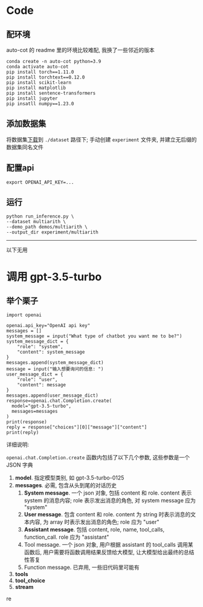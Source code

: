 # Code

## 配环境

auto-cot 的 readme 里的环境比较难配, 我换了一些邻近的版本

```
conda create -n auto-cot python=3.9
conda activate auto-cot
pip install torch==1.11.0
pip install torchtext==0.12.0
pip install scikit-learn
pip install matplotlib
pip install sentence-transformers
pip install jupyter
pip insatll numpy==1.23.0
```

## 添加数据集

将数据集[下载](https://github.com/kojima-takeshi188/zero_shot_cot/tree/main/dataset)到 `./dataset` 路径下; 手动创建 `experiment` 文件夹, 并建立无后缀的数据集同名文件


## 配置api

```
export OPENAI_API_KEY=...
```

## 运行

```
python run_inference.py \
--dataset multiarith \
--demo_path demos/multiarith \
--output_dir experiment/multiarith
```
























-----

以下无用


# 调用 gpt-3.5-turbo

## 举个栗子

```
import openai

openai.api_key="OpenAI api key"
messages = []
system_message = input("What type of chatbot you want me to be?")
system_message_dict = {
    "role": "system",
    "content": system_message
}
messages.append(system_message_dict)
message = input("输入想要询问的信息: ")
user_message_dict = {
    "role": "user",
    "content": message
}
messages.append(user_message_dict)
response=openai.chat.Completion.create(
  model="gpt-3.5-turbo",
  messages=messages
)
print(response)
reply = response["choices"][0]["message"]["content"]
print(reply)
```

详细说明:

`openai.chat.Completion.create` 函数内包括了以下几个参数, 这些参数是一个 JSON 字典

1. **model**. 指定模型类别, 如 gpt-3.5-turbo-0125
2. **messages**. 必需, 包含从头到尾的对话历史
   1. **System message**. 一个 json 对象, 包括 content 和 role. content 表示 system 的消息内容; role 表示发出消息的角色, 对 system message 应为 "system"
   2. **User message**. 包含 content 和 role. content 为 string 时表示消息的文本内容, 为 array 时表示发出消息的角色; role 应为 "user"
   3. **Assistant message**. 包括 content, role, name, tool_calls, function_call. role 应为 "assistant"
   4. Tool message. 一个 json 对象, 用户根据 assistant 的 tool_calls 调用某函数后, 用户需要将函数调用结果反馈给大模型, 让大模型给出最终的总结性答复
   5. Function message. 已弃用, 一些旧代码里可能有
3. **tools**
4. **tool_choice**
5. **stream**



re